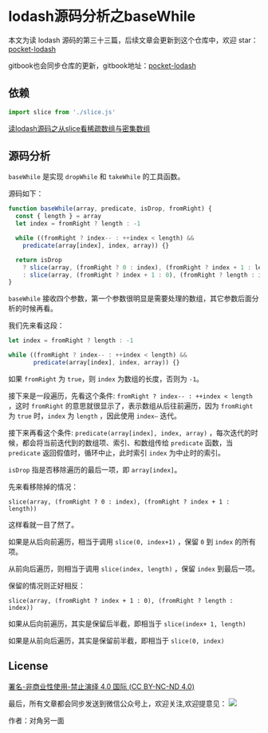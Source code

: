 # lodash源码分析之baseWhile

本文为读 lodash 源码的第三十三篇，后续文章会更新到这个仓库中，欢迎 star：[pocket-lodash](https://github.com/yeyuqiudeng/pocket-lodash)

gitbook也会同步仓库的更新，gitbook地址：[pocket-lodash](https://www.gitbook.com/book/yeyuqiudeng/pocket-lodash/details)

## 依赖

```javascript
import slice from './slice.js'
```

[读lodash源码之从slice看稀疏数组与密集数组](./slice.md)

## 源码分析

`baseWhile` 是实现 `dropWhile` 和 `takeWhile` 的工具函数。

源码如下：

```javascript
function baseWhile(array, predicate, isDrop, fromRight) {
  const { length } = array
  let index = fromRight ? length : -1

  while ((fromRight ? index-- : ++index < length) &&
    predicate(array[index], index, array)) {}

  return isDrop
    ? slice(array, (fromRight ? 0 : index), (fromRight ? index + 1 : length))
    : slice(array, (fromRight ? index + 1 : 0), (fromRight ? length : index))
}
```

`baseWhile` 接收四个参数，第一个参数很明显是需要处理的数组，其它参数后面分析的时候再看。

我们先来看这段：

```javascript
let index = fromRight ? length : -1

while ((fromRight ? index-- : ++index < length) &&
       predicate(array[index], index, array)) {}
```

如果 `fromRight` 为 `true`，则 `index` 为数组的长度，否则为 `-1`。

接下来是一段遍历，先看这个条件: `fromRight ? index-- : ++index < length` ，这时 `fromRight` 的意思就很显示了，表示数组从后往前遍历，因为 `fromRight` 为 `true` 时，`index` 为 `length` ，因此使用 `index—` 迭代。

接下来再看这个条件: `predicate(array[index], index, array)` ，每次迭代的时候，都会将当前迭代到的数组项、索引、和数组传给 `predicate` 函数，当 `predicate` 返回假值时，循环中止，此时索引 `index` 为中止时的索引。

`isDrop` 指是否移除遍历的最后一项，即 `array[index]`。

先来看移除掉的情况：

`slice(array, (fromRight ? 0 : index), (fromRight ? index + 1 : length))`  

这样看就一目了然了。

如果是从后向前遍历，相当于调用 `slice(0, index+1)` ，保留 `0` 到 `index` 的所有项。

从前向后遍历，则相当于调用 `slice(index, length)` ，保留 `index` 到最后一项。

保留的情况则正好相反：

`slice(array, (fromRight ? index + 1 : 0), (fromRight ? length : index))`

如果从后向前遍历，其实是保留后半截，即相当于 `slice(index+ 1, length)`

如果是从前向后遍历，其实是保留前半截，即相当于 `slice(0, index)`

## License

[署名-非商业性使用-禁止演绎 4.0 国际 (CC BY-NC-ND 4.0)](http://creativecommons.org/licenses/by-nc-nd/4.0/)

最后，所有文章都会同步发送到微信公众号上，欢迎关注,欢迎提意见：  ![](https://raw.githubusercontent.com/yeyuqiudeng/resource/master/images/qrcode_front-end-article.jpg) 

作者：对角另一面 